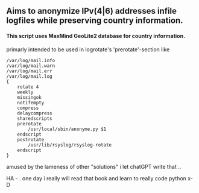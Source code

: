 ## Aims to anonymize IPv(4|6) addresses infile logfiles while preserving country information.
#### This script uses MaxMind GeoLite2 database for country information.

primarly intended to be used in logrotate's 'prerotate'-section like

    /var/log/mail.info
    /var/log/mail.warn
    /var/log/mail.err
    /var/log/mail.log
    {
        rotate 4
        weekly
        missingok
        notifempty
        compress
        delaycompress
        sharedscripts
        prerotate
            /usr/local/sbin/anonyme.py $1
        endscript
        postrotate
            /usr/lib/rsyslog/rsyslog-rotate
        endscript
    }

amused by the lameness of other "solutions" i let chatGPT write that ..

HA - . one day i really will read that book and learn to really code python x-D
